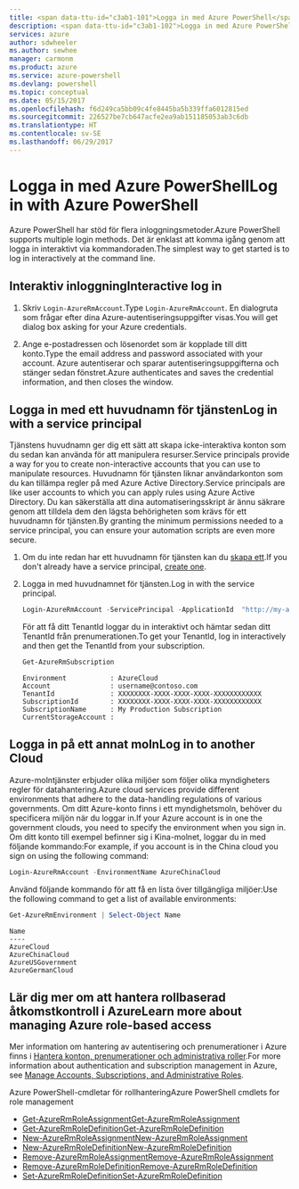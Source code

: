 ```yaml
---
title: <span data-ttu-id="c3ab1-101">Logga in med Azure PowerShell</span><span class="sxs-lookup"><span data-stu-id="c3ab1-101">Log in with Azure PowerShell</span></span>
description: <span data-ttu-id="c3ab1-102">Logga in med Azure PowerShell</span><span class="sxs-lookup"><span data-stu-id="c3ab1-102">Log in with Azure PowerShell</span></span>
services: azure
author: sdwheeler
ms.author: sewhee
manager: carmonm
ms.product: azure
ms.service: azure-powershell
ms.devlang: powershell
ms.topic: conceptual
ms.date: 05/15/2017
ms.openlocfilehash: f6d249ca5bb09c4fe8445ba5b339ffa6012815ed
ms.sourcegitcommit: 226527be7cb647acfe2ea9ab151185053ab3c6db
ms.translationtype: HT
ms.contentlocale: sv-SE
ms.lasthandoff: 06/29/2017
---
```

# <span data-ttu-id="c3ab1-103">Logga in med Azure PowerShell</span><span class="sxs-lookup"><span data-stu-id="c3ab1-103">Log in with Azure PowerShell</span></span>
<a id="log-in-with-azure-powershell" class="xliff"></a>

<span data-ttu-id="c3ab1-104">Azure PowerShell har stöd för flera inloggningsmetoder.</span><span class="sxs-lookup"><span data-stu-id="c3ab1-104">Azure PowerShell supports multiple login methods.</span></span> <span data-ttu-id="c3ab1-105">Det är enklast att komma igång genom att logga in interaktivt via kommandoraden.</span><span class="sxs-lookup"><span data-stu-id="c3ab1-105">The simplest way to get started is to log in interactively at the command line.</span></span>

## <span data-ttu-id="c3ab1-106">Interaktiv inloggning</span><span class="sxs-lookup"><span data-stu-id="c3ab1-106">Interactive log in</span></span>
<a id="interactive-log-in" class="xliff"></a>

1. <span data-ttu-id="c3ab1-107">Skriv `Login-AzureRmAccount`.</span><span class="sxs-lookup"><span data-stu-id="c3ab1-107">Type `Login-AzureRmAccount`.</span></span> <span data-ttu-id="c3ab1-108">En dialogruta som frågar efter dina Azure-autentiseringsuppgifter visas.</span><span class="sxs-lookup"><span data-stu-id="c3ab1-108">You will get dialog box asking for your Azure credentials.</span></span>

2. <span data-ttu-id="c3ab1-109">Ange e-postadressen och lösenordet som är kopplade till ditt konto.</span><span class="sxs-lookup"><span data-stu-id="c3ab1-109">Type the email address and password associated with your account.</span></span> <span data-ttu-id="c3ab1-110">Azure autentiserar och sparar autentiseringsuppgifterna och stänger sedan fönstret.</span><span class="sxs-lookup"><span data-stu-id="c3ab1-110">Azure authenticates and saves the credential information, and then closes the window.</span></span>

## <span data-ttu-id="c3ab1-111">Logga in med ett huvudnamn för tjänsten</span><span class="sxs-lookup"><span data-stu-id="c3ab1-111">Log in with a service principal</span></span>
<a id="log-in-with-a-service-principal" class="xliff"></a>

<span data-ttu-id="c3ab1-112">Tjänstens huvudnamn ger dig ett sätt att skapa icke-interaktiva konton som du sedan kan använda för att manipulera resurser.</span><span class="sxs-lookup"><span data-stu-id="c3ab1-112">Service principals provide a way for you to create non-interactive accounts that you can use to manipulate resources.</span></span> <span data-ttu-id="c3ab1-113">Huvudnamn för tjänsten liknar användarkonton som du kan tillämpa regler på med Azure Active Directory.</span><span class="sxs-lookup"><span data-stu-id="c3ab1-113">Service principals are like user accounts to which you can apply rules using Azure Active Directory.</span></span> <span data-ttu-id="c3ab1-114">Du kan säkerställa att dina automatiseringsskript är ännu säkrare genom att tilldela dem den lägsta behörigheten som krävs för ett huvudnamn för tjänsten.</span><span class="sxs-lookup"><span data-stu-id="c3ab1-114">By granting the minimum permissions needed to a service principal, you can ensure your automation scripts are even more secure.</span></span>

1. <span data-ttu-id="c3ab1-115">Om du inte redan har ett huvudnamn för tjänsten kan du [skapa ett](create-azure-service-principal-azureps.md).</span><span class="sxs-lookup"><span data-stu-id="c3ab1-115">If you don't already have a service principal, [create one](create-azure-service-principal-azureps.md).</span></span>

2. <span data-ttu-id="c3ab1-116">Logga in med huvudnamnet för tjänsten.</span><span class="sxs-lookup"><span data-stu-id="c3ab1-116">Log in with the service principal.</span></span>

    ```powershell
    Login-AzureRmAccount -ServicePrincipal -ApplicationId  "http://my-app" -Credential $pscredential -TenantId $tenantid
    ```

    <span data-ttu-id="c3ab1-117">För att få ditt TenantId loggar du in interaktivt och hämtar sedan ditt TenantId från prenumerationen.</span><span class="sxs-lookup"><span data-stu-id="c3ab1-117">To get your TenantId, log in interactively and then get the TenantId from your subscription.</span></span>

    ```powershell
    Get-AzureRmSubscription
    ```

    ```
    Environment           : AzureCloud
    Account               : username@contoso.com
    TenantId              : XXXXXXXX-XXXX-XXXX-XXXX-XXXXXXXXXXXX
    SubscriptionId        : XXXXXXXX-XXXX-XXXX-XXXX-XXXXXXXXXXXX
    SubscriptionName      : My Production Subscription
    CurrentStorageAccount :
    ```

## <span data-ttu-id="c3ab1-118">Logga in på ett annat moln</span><span class="sxs-lookup"><span data-stu-id="c3ab1-118">Log in to another Cloud</span></span>
<a id="log-in-to-another-cloud" class="xliff"></a>

<span data-ttu-id="c3ab1-119">Azure-molntjänster erbjuder olika miljöer som följer olika myndigheters regler för datahantering.</span><span class="sxs-lookup"><span data-stu-id="c3ab1-119">Azure cloud services provide different environments that adhere to the data-handling regulations of various governments.</span></span> <span data-ttu-id="c3ab1-120">Om ditt Azure-konto finns i ett myndighetsmoln, behöver du specificera miljön när du loggar in.</span><span class="sxs-lookup"><span data-stu-id="c3ab1-120">If your Azure account is in one the government clouds, you need to specify the environment when you sign in.</span></span> <span data-ttu-id="c3ab1-121">Om ditt konto till exempel befinner sig i Kina-molnet, loggar du in med följande kommando:</span><span class="sxs-lookup"><span data-stu-id="c3ab1-121">For example, if you account is in the China cloud you sign on using the following command:</span></span>

```powershell
Login-AzureRmAccount -EnvironmentName AzureChinaCloud
```

<span data-ttu-id="c3ab1-122">Använd följande kommando för att få en lista över tillgängliga miljöer:</span><span class="sxs-lookup"><span data-stu-id="c3ab1-122">Use the following command to get a list of available environments:</span></span>

```powershell
Get-AzureRmEnvironment | Select-Object Name
```

```
Name
----
AzureCloud
AzureChinaCloud
AzureUSGovernment
AzureGermanCloud
```

## <span data-ttu-id="c3ab1-123">Lär dig mer om att hantera rollbaserad åtkomstkontroll i Azure</span><span class="sxs-lookup"><span data-stu-id="c3ab1-123">Learn more about managing Azure role-based access</span></span>
<a id="learn-more-about-managing-azure-role-based-access" class="xliff"></a>

<span data-ttu-id="c3ab1-124">Mer information om hantering av autentisering och prenumerationer i Azure finns i [Hantera konton, prenumerationer och administrativa roller](/azure/active-directory/role-based-access-control-configure).</span><span class="sxs-lookup"><span data-stu-id="c3ab1-124">For more information about authentication and subscription management in Azure, see [Manage Accounts, Subscriptions, and Administrative Roles](/azure/active-directory/role-based-access-control-configure).</span></span>

<span data-ttu-id="c3ab1-125">Azure PowerShell-cmdletar för rollhantering</span><span class="sxs-lookup"><span data-stu-id="c3ab1-125">Azure PowerShell cmdlets for role management</span></span>

* [<span data-ttu-id="c3ab1-126">Get-AzureRmRoleAssignment</span><span class="sxs-lookup"><span data-stu-id="c3ab1-126">Get-AzureRmRoleAssignment</span></span>](/powershell/module/AzureRM.Resources/Get-AzureRmRoleAssignment)
* [<span data-ttu-id="c3ab1-127">Get-AzureRmRoleDefinition</span><span class="sxs-lookup"><span data-stu-id="c3ab1-127">Get-AzureRmRoleDefinition</span></span>](/powershell/module/AzureRM.Resources/Get-AzureRmRoleDefinition)
* [<span data-ttu-id="c3ab1-128">New-AzureRmRoleAssignment</span><span class="sxs-lookup"><span data-stu-id="c3ab1-128">New-AzureRmRoleAssignment</span></span>](/powershell/module/AzureRM.Resources/New-AzureRmRoleAssignment)
* [<span data-ttu-id="c3ab1-129">New-AzureRmRoleDefinition</span><span class="sxs-lookup"><span data-stu-id="c3ab1-129">New-AzureRmRoleDefinition</span></span>](/powershell/module/AzureRM.Resources/New-AzureRmRoleDefinition)
* [<span data-ttu-id="c3ab1-130">Remove-AzureRmRoleAssignment</span><span class="sxs-lookup"><span data-stu-id="c3ab1-130">Remove-AzureRmRoleAssignment</span></span>](/powershell/module/AzureRM.Resources/Remove-AzureRmRoleAssignment)
* [<span data-ttu-id="c3ab1-131">Remove-AzureRmRoleDefinition</span><span class="sxs-lookup"><span data-stu-id="c3ab1-131">Remove-AzureRmRoleDefinition</span></span>](/powershell/module/AzureRM.Resources/Remove-AzureRmRoleDefinition)
* [<span data-ttu-id="c3ab1-132">Set-AzureRmRoleDefinition</span><span class="sxs-lookup"><span data-stu-id="c3ab1-132">Set-AzureRmRoleDefinition</span></span>](/powershell/moduel/AzureRM.Resources/Set-AzureRmRoleDefinition)
